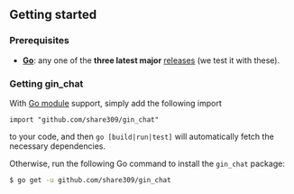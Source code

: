 ## Getting started

### Prerequisites

- **[Go](https://go.dev/)**: any one of the **three latest major** [releases](https://go.dev/doc/devel/release) (we test it with these).

### Getting gin_chat

With [Go module](https://github.com/golang/go/wiki/Modules) support, simply add the following import

```
import "github.com/share309/gin_chat"
```

to your code, and then `go [build|run|test]` will automatically fetch the necessary dependencies.

Otherwise, run the following Go command to install the `gin_chat` package:

```sh
$ go get -u github.com/share309/gin_chat
```